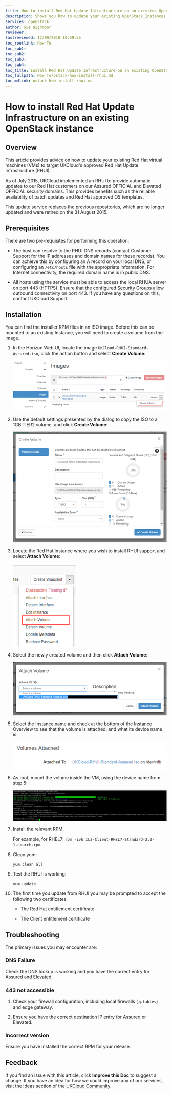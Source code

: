 ```yaml
---
title: How to install Red Hat Update Infrastructure on an existing OpenStack instance | UKCloud Ltd
description: Shows you how to update your existing OpenStack Instances to target UKCloud's approved Red Hat Update Infrastructure (RHUI)
services: openstack
author: Sue Highmoor
reviewer:
lastreviewed: 17/09/2018 10:59:55
toc_rootlink: How To
toc_sub1: 
toc_sub2:
toc_sub3:
toc_sub4:
toc_title: Install Red Hat Update Infrastructure on an existing OpenStack instance
toc_fullpath: How To/ostack-how-install-rhui.md
toc_mdlink: ostack-how-install-rhui.md
---
```


# How to install Red Hat Update Infrastructure on an existing OpenStack instance

## Overview

This article provides advice on how to update your existing Red Hat virtual machines (VMs) to target UKCloud's approved Red Hat Update Infrastructure (RHUI).

As of July 2015, UKCloud implemented an RHUI to provide automatic updates to our Red Hat customers on our Assured OFFICIAL and Elevated OFFICIAL security domains. This provides benefits such as the reliable availability of patch updates and Red Hat approved OS templates.

This update service replaces the previous repositories, which are no longer updated and were retired on the 31 August 2015.

## Prerequisites

There are two pre-requisites for performing this operation:

- The host can resolve to the RHUI DNS records (contact Customer Support for the IP addresses and domain names for these records). You can achieve this by configuring an A record on your local DNS, or configuring an `/etc/hosts` file with the appropriate information. For Internet connectivity, the required domain name is in public DNS.

- All hosts using the service must be able to access the local RHUA server on port 443 (HTTPS). Ensure that the configured Security Groups allow outbound connectivity on port 443. If you have any questions on this, contact UKCloud Support.

## Installation
 
You can find the installer RPM files in an ISO image. Before this can be mounted to an existing Instance, you will need to create a volume from the image.

1. In the Horizon Web UI, locate the image `UKCloud-RHUI-Standard-Assured.iso`, click the action button and select **Create Volume**:

	![Create Volume](images/ostack-rhui-image.png)
	
2. Use the default settings presented by the dialog to copy the ISO to a 1GB TIER2 volume, and click **Create Volume**:

	![Create Volume Dialog](images/ostack-rhui-volumecreate.png)
	
	
3. Locate the Red Hat Instance where you wish to install RHUI support and select **Attach Volume**:

	![Instance Action Menu](images/ostack-rhui-volumeattach.png)
	
4. Select the newly created volume and then click **Attach Volume**: 

	![Attach Volume Dialog](images/ostack-rhui-volumeattachdialog.png)
	
5. Select the Instance name and check at the bottom of the Instance Overview to see that the volume is attached, and what its device name is:
 
	![Volume Attach Status](images/ostack-rhui-volumelocation.png)

6. As root, mount the volume inside the VM, using the device name from step 5:

	![Mount inside OS](images/ostack-rhui-mount.png)

7. Install the relevant RPM.

    For example, for RHEL7: `rpm -ivh IL2-Client-RHEL7-Standard-2.0-1.noarch.rpm`.

8. Clean yum:

       yum clean all

9. Test the RHUI is working:

       yum update

10. The first time you update from RHUI you may be prompted to accept the following two certificates:

    - The Red Hat entitlement certificate

    - The Client entitlement certificate

## Troubleshooting

The primary issues you may encounter are:

### DNS Failure

Check the DNS lookup is working and you have the correct entry for Assured and Elevated.

### 443 not accessible

1. Check your firewall configuration, including local firewalls (`iptables`) and edge gateway.

2. Ensure you have the correct destination IP entry for Assured or Elevated.

### Incorrect version

Ensure you have installed the correct RPM for your release.

## Feedback

If you find an issue with this article, click **Improve this Doc** to suggest a change. If you have an idea for how we could improve any of our services, visit the [Ideas](https://community.ukcloud.com/ideas) section of the [UKCloud Community](https://community.ukcloud.com).
